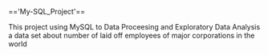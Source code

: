=='My-SQL_Project'==

This project using MySQL to Data Proceesing and Exploratory Data Analysis a data set about number of laid off employees of major corporations in the world

